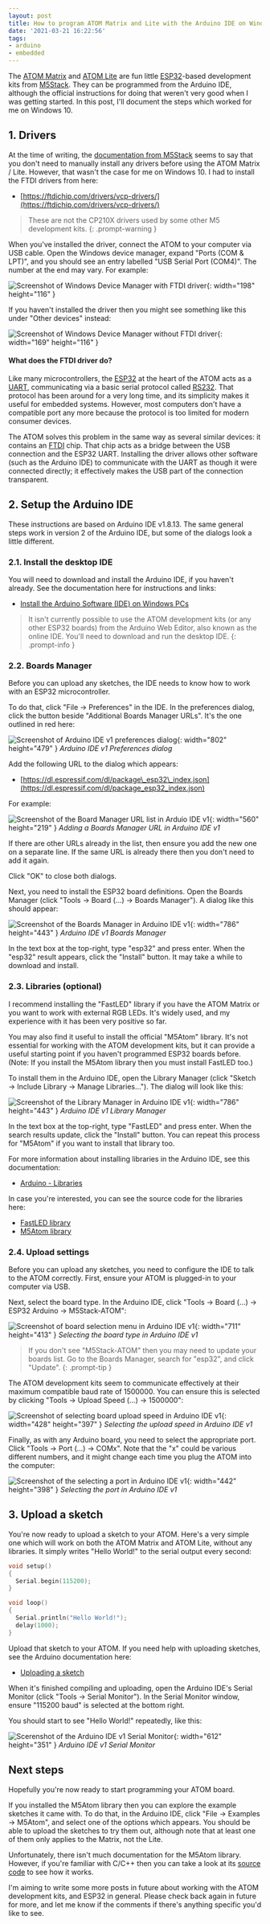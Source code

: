 ```yaml
---
layout: post
title: How to program ATOM Matrix and Lite with the Arduino IDE on Windows
date: '2021-03-21 16:22:56'
tags:
- arduino
- embedded
---
```


The [ATOM Matrix](https://docs.m5stack.com/#/en/core/atom_matrix) and [ATOM Lite](https://docs.m5stack.com/#/en/core/atom_lite) are fun little [ESP32](https://en.wikipedia.org/wiki/ESP32)-based development kits from [M5Stack](https://m5stack.com/). They can be programmed from the Arduino IDE, although the official instructions for doing that weren't very good when I was getting started. In this post, I'll document the steps which worked for me on Windows 10.

## 1. Drivers

At the time of writing, the [documentation from M5Stack](https://docs.m5stack.com/#/en/arduino/arduino_development) seems to say that you don't need to manually install any drivers before using the ATOM Matrix / Lite. However, that wasn't the case for me on Windows 10. I had to install the FTDI drivers from here:

- [https://ftdichip.com/drivers/vcp-drivers/](https://ftdichip.com/drivers/vcp-drivers/)

> These are not the CP210X drivers used by some other M5 development kits.
{: .prompt-warning }

When you've installed the driver, connect the ATOM to your computer via USB cable. Open the Windows device manager, expand "Ports (COM & LPT)", and you should see an entry labelled "USB Serial Port (COM4)". The number at the end may vary. For example:

![Screenshot of Windows Device Manager with FTDI driver](/assets/img/migrated/device-manager-with-ftdi-driver.png){: width="198" height="116" }

If you haven't installed the driver then you might see something like this under "Other devices" instead:

![Screenshot of Windows Device Manager without FTDI driver](/assets/img/migrated/device-manager-without-ftdi-driver.png){: width="169" height="116" }

#### What does the FTDI driver do?

Like many microcontrollers, the [ESP32](https://en.wikipedia.org/wiki/ESP32) at the heart of the ATOM acts as a [UART](https://en.wikipedia.org/wiki/Universal_asynchronous_receiver-transmitter), communicating via a basic serial protocol called [RS232](https://en.wikipedia.org/wiki/RS-232). That protocol has been around for a very long time, and its simplicity makes it useful for embedded systems. However, most computers don't have a compatible port any more because the protocol is too limited for modern consumer devices.

The ATOM solves this problem in the same way as several similar devices: it contains an [FTDI](https://en.wikipedia.org/wiki/FTDI) chip. That chip acts as a bridge between the USB connection and the ESP32 UART. Installing the driver allows other software (such as the Arduino IDE) to communicate with the UART as though it were connected directly; it effectively makes the USB part of the connection transparent.

## 2. Setup the Arduino IDE

These instructions are based on Arduino IDE v1.8.13. The same general steps work in version 2 of the Arduino IDE, but some of the dialogs look a little different.

### 2.1. Install the desktop IDE

You will need to download and install the Arduino IDE, if you haven't already. See the documentation here for instructions and links:

- [Install the Arduino Software (IDE) on Windows PCs](https://www.arduino.cc/en/Guide/Windows)

> It isn't currently possible to use the ATOM development kits (or any other ESP32 boards) from the Arduino Web Editor, also known as the online IDE. You'll need to download and run the desktop IDE.
{: .prompt-info }

### 2.2. Boards Manager

Before you can upload any sketches, the IDE needs to know how to work with an ESP32 microcontroller.

To do that, click "File → Preferences" in the IDE. In the preferences dialog, click the button beside "Additional Boards Manager URLs". It's the one outlined in red here:

![Screenshot of Arduino IDE v1 preferences dialog](/assets/img/migrated/arduino-v1-preferences-dialog-highlighted.png){: width="802" height="479" }
*Arduino IDE v1 Preferences dialog*

Add the following URL to the dialog which appears:

- [https://dl.espressif.com/dl/package\_esp32\_index.json](https://dl.espressif.com/dl/package_esp32_index.json)

For example:

![Screenshot of the Board Manager URL list in Arduio IDE v1](/assets/img/migrated/arduino-v1-board-managers-dialog.png){: width="560" height="219" }
*Adding a Boards Manager URL in Arduino IDE v1*

If there are other URLs already in the list, then ensure you add the new one on a separate line. If the same URL is already there then you don't need to add it again.

Click "OK" to close both dialogs.

Next, you need to install the ESP32 board definitions. Open the Boards Manager (click "Tools → Board (...) → Boards Manager"). A dialog like this should appear:

![Screenshot of the Boards Manager in Arduino IDE v1](/assets/img/migrated/arduino-v1-boards-manager.png){: width="786" height="443" }
*Arduino IDE v1 Boards Manager*

In the text box at the top-right, type "esp32" and press enter. When the "esp32" result appears, click the "Install" button. It may take a while to download and install.

### 2.3. Libraries (optional)

I recommend installing the "FastLED" library if you have the ATOM Matrix or you want to work with external RGB LEDs. It's widely used, and my experience with it has been very positive so far.

You may also find it useful to install the official "M5Atom" library. It's not essential for working with the ATOM development kits, but it can provide a useful starting point if you haven't programmed ESP32 boards before. (Note: If you install the M5Atom library then you must install FastLED too.)

To install them in the Arduino IDE, open the Library Manager (click "Sketch → Include Library → Manage Libraries..."). The dialog will look like this:

![Screenshot of the Library Manager in Arduino IDE v1](/assets/img/migrated/arduino-v1-library-manager.png){: width="786" height="443" }
*Arduino IDE v1 Library Manager*

In the text box at the top-right, type "FastLED" and press enter. When the search results update, click the "Install" button. You can repeat this process for "M5Atom" if you want to install that library too.

For more information about installing libraries in the Arduino IDE, see this documentation:

- [Arduino - Libraries](https://www.arduino.cc/en/guide/libraries)

In case you're interested, you can see the source code for the libraries here:

- [FastLED library](https://github.com/FastLED/FastLED)
- [M5Atom library](https://github.com/m5stack/M5Atom)

### 2.4. Upload settings

Before you can upload any sketches, you need to configure the IDE to talk to the ATOM correctly. First, ensure your ATOM is plugged-in to your computer via USB.

Next, select the board type. In the Arduino IDE, click "Tools → Board (...) → ESP32 Arduino → M5Stack-ATOM":

![Screenshot of board selection menu in Arduino IDE v1](/assets/img/migrated/arduino-v1-board-selection.png){: width="711" height="413" }
*Selecting the board type in Arduino IDE v1*

> If you don't see "M5Stack-ATOM" then you may need to update your boards list. Go to the Boards Manager, search for "esp32", and click "Update".
{: .prompt-tip }

The ATOM development kits seem to communicate effectively at their maximum compatible baud rate of 1500000. You can ensure this is selected by clicking "Tools → Upload Speed (...) → 1500000":

![Screenshot of selecting board upload speed in Arduino IDE v1](/assets/img/migrated/arduino-v1-upload-speed-selection.png){: width="428" height="397" }
*Selecting the upload speed in Arduino IDE v1*

Finally, as with any Arduino board, you need to select the appropriate port. Click "Tools → Port (...) → COMx". Note that the "x" could be various different numbers, and it might change each time you plug the ATOM into the computer:

![Screenshot of the selecting a port in Arduino IDE v1](/assets/img/migrated/arduino-v1-port-selection.png){: width="442" height="398" }
*Selecting the port in Arduino IDE v1*

## 3. Upload a sketch

You're now ready to upload a sketch to your ATOM. Here's a very simple one which will work on both the ATOM Matrix and ATOM Lite, without any libraries. It simply writes "Hello World!" to the serial output every second:

```c++
void setup()
{
  Serial.begin(115200);
}

void loop()
{
  Serial.println("Hello World!");
  delay(1000);
}
```

Upload that sketch to your ATOM. If you need help with uploading sketches, see the Arduino documentation here:

- [Uploading a sketch](https://docs.arduino.cc/software/ide-v1/tutorials/arduino-ide-v1-basics#uploading)

When it's finished compiling and uploading, open the Arduino IDE's Serial Monitor (click "Tools → Serial Monitor"). In the Serial Monitor window, ensure "115200 baud" is selected at the bottom right.

You should start to see "Hello World!" repeatedly, like this:

![Scerenshot of the Arduino IDE v1 Serial Monitor](/assets/img/migrated/arduino-v1-serial-monitor.png){: width="612" height="351" }
*Arduino IDE v1 Serial Monitor*

## Next steps

Hopefully you're now ready to start programming your ATOM board.

If you installed the M5Atom library then you can explore the example sketches it came with. To do that, in the Arduino IDE, click "File → Examples → M5Atom", and select one of the options which appears. You should be able to upload the sketches to try them out, although note that at least one of them only applies to the Matrix, not the Lite.

Unfortunately, there isn't much documentation for the M5Atom library. However, if you're familiar with C/C++ then you can take a look at its [source code](https://github.com/m5stack/M5Atom) to see how it works.

I'm aiming to write some more posts in future about working with the ATOM development kits, and ESP32 in general. Please check back again in future for more, and let me know if the comments if there's anything specific you'd like to see.
